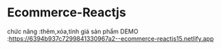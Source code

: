 # Ecommerce-Reactjs
chức năng :thêm,xóa,tính giá sản phẩm
DEMO :https://6394b937c7299841330967a2--ecommerce-reactjs15.netlify.app
